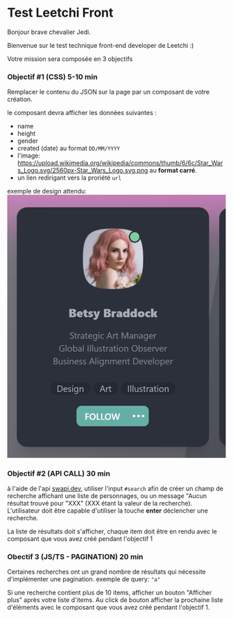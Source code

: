 # Test Leetchi Front

Bonjour brave chevalier Jedi.

Bienvenue sur le test technique front-end developer de Leetchi :)

Votre mission sera composée en 3 objectifs


### Objectif #1 (CSS) 5-10 min

Remplacer le contenu du JSON sur la page par un composant de votre création.

le composant devra afficher les données suivantes : 
- name
- height
- gender
- created (date) au format `DD/MM/YYYY`
- l'image: https://upload.wikimedia.org/wikipedia/commons/thumb/6/6c/Star_Wars_Logo.svg/2560px-Star_Wars_Logo.svg.png au **format carré**.
- un lien redirigant vers la proriété `url`

exemple de design attendu: ![](https://raw.githubusercontent.com/Leetchi-Front-End/front-end-test/master/wiki/card-example.png)

### Objectif #2 (API CALL) 30 min

à l'aide de l'api [swapi.dev](https://swapi.dev/), utiliser l'input `#search` afin de créer un champ de recherche affichant une liste de personnages, ou un message "Aucun résultat trouvé pour "XXX" (XXX étant la valeur de la recherche). L'utilisateur doit être capable d'utiliser la touche **enter** déclencher une recherche.

La liste de résultats doit s'afficher, chaque item doit être en rendu avec le composant que vous avez créé pendant l'objectif 1


### Obectif 3 (JS/TS - PAGINATION) 20 min

Certaines recherches ont un grand nombre de résultats qui nécessite d'implémenter une pagination.
exemple de query: `"a"`

Si une recherche contient plus de 10 items, afficher un bouton "Afficher plus" après votre liste d'items. Au click de bouton afficher la prochaine liste d'éléments avec le composant que vous avez créé pendant l'objectif 1.
